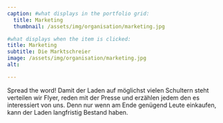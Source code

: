 ```yaml
---
caption: #what displays in the portfolio grid:
  title: Marketing
  thumbnail: /assets/img/organisation/marketing.jpg

#what displays when the item is clicked:
title: Marketing
subtitle: Die Marktschreier
image: /assets/img/organisation/marketing.jpg
alt:

---
```

Spread the word! Damit der Laden auf möglichst vielen Schultern steht verteilen wir Flyer, reden mit der Presse und erzählen jedem den es interessiert von uns. Denn nur wenn am Ende genügend Leute einkaufen, kann der Laden langfristig Bestand haben.
